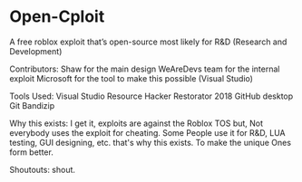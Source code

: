 # Open-Cploit
A free roblox exploit that’s open-source most likely for R&D (Research and Development)

Contributors:
Shaw for the main design
WeAreDevs team for the internal exploit
Microsoft for the tool to make this possible (Visual Studio)

Tools Used:
Visual Studio
Resource Hacker
Restorator 2018
GitHub desktop
Git 
Bandizip 

Why this exists:
I get it, exploits are against the Roblox TOS but,
Not everybody uses the exploit for cheating. Some
People use it for R&D, LUA testing, GUI designing,
etc. that's why this exists. To make the unique 
Ones form better.

Shoutouts:
shout.
